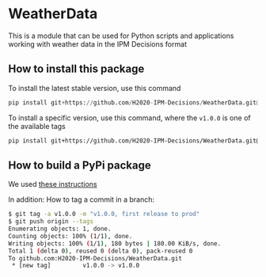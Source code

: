 # WeatherData
This is a module that can be used for Python scripts and applications working with weather data in the IPM Decisions format

## How to install this package
To install the latest stable version, use this command

```python
pip install git+https://github.com/H2020-IPM-Decisions/WeatherData.git@main
```

To install a specific version, use this command, where the `v1.0.0` is one of the available tags

```bash
pip install git+https://github.com/H2020-IPM-Decisions/WeatherData.git@v1.0.0
```

## How to build a PyPi package
We used [these instructions](https://spike.sh/blog/how-to-create-a-pip-package-for-python/)

In addition: How to tag a commit in a branch:
```bash 
$ git tag -a v1.0.0 -m "v1.0.0, first release to prod"
$ git push origin --tags
Enumerating objects: 1, done.
Counting objects: 100% (1/1), done.
Writing objects: 100% (1/1), 180 bytes | 180.00 KiB/s, done.
Total 1 (delta 0), reused 0 (delta 0), pack-reused 0
To github.com:H2020-IPM-Decisions/WeatherData.git
 * [new tag]         v1.0.0 -> v1.0.0
```

